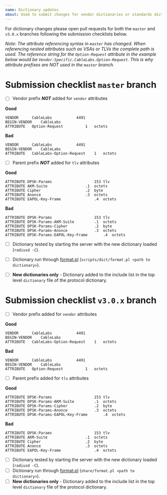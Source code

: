 ```yaml
---
name: Dictionary updates
about: Used to submit changes for vendor dictionaries or standards dictionaries
---
```


For dictionary changes please open pull requests for both the `master` and `v3.0.x` branches 
following the submission checklists below.

*Note: The attribute referencing syntax in `master` has changed.  When referencing nested 
attributes such as VSAs or TLVs the complete path is used.  The reference string 
for the `Option-Request` attribute in the example below would be 
`Vendor-Specific.CableLabs.Option-Request`.
This is why attribute prefixes are NOT used in the `master` branch.*

# Submission checklist `master` branch

- [ ] Vendor prefix ***NOT*** added for `vendor` attributes

**Good**
```text
VENDOR		CableLabs			4491
BEGIN-VENDOR	CableLabs
ATTRIBUTE	Option-Request			1	octets
```
**Bad**
```text
VENDOR		CableLabs			4491
BEGIN-VENDOR	CableLabs
ATTRIBUTE	CableLabs-Option-Request	1	octets
```
- [ ] Parent prefix ***NOT*** added for `tlv` attributes

**Good**
```text
ATTRIBUTE DPSK-Params		 	        153	tlv
ATTRIBUTE AKM-Suite			        .1	octets
ATTRIBUTE Cipher			        .2	byte
ATTRIBUTE Anonce		        	.3	octets
ATTRIBUTE EAPOL-Key-Frame		        .4	octets
```
**Bad**
```text
ATTRIBUTE DPSK-Params			        153	tlv
ATTRIBUTE DPSK-Params-AKM-Suite			.1	octets
ATTRIBUTE DPSK-Params-Cipher			.2	byte
ATTRIBUTE DPSK-Params-Anonce			.3	octets
ATTRIBUTE DPSK-Params-EAPOL-Key-Frame		.4	octets
```
- [ ] Dictionary tested by starting the server with the new dictionary loaded (`radiusd -C`).
- [ ] Dictionary run through [format.pl](https://github.com/FreeRADIUS/freeradius-server/blob/master/scripts/dict/format.pl) (`scripts/dict/format.pl <path to dictionary>`).
- [ ] **New dictionaries only** - Dictionary added to the include list in the top level `dictionary` file of the protocol dictionary.


# Submission checklist `v3.0.x` branch
- [ ] Vendor prefix added for `vendor` attributes

**Good**
```text
VENDOR		CableLabs			4491
BEGIN-VENDOR	CableLabs
ATTRIBUTE	CableLabs-Option-Request	1	octets
```
**Bad**
```text
VENDOR		CableLabs			4491
BEGIN-VENDOR	CableLabs
ATTRIBUTE	Option-Request			1	octets
```

- [ ] Parent prefix added for `tlv` attributes

**Good**
```text
ATTRIBUTE DPSK-Params			        153	tlv
ATTRIBUTE DPSK-Params-AKM-Suite			.1	octets
ATTRIBUTE DPSK-Params-Cipher			.2	byte
ATTRIBUTE DPSK-Params-Anonce			.3	octets
ATTRIBUTE DPSK-Params-EAPOL-Key-Frame		.4	octets
```
**Bad**
```text
ATTRIBUTE DPSK-Params		 	        153	tlv
ATTRIBUTE AKM-Suite			        .1	octets
ATTRIBUTE Cipher			        .2	byte
ATTRIBUTE Anonce		        	.3	octets
ATTRIBUTE EAPOL-Key-Frame		        .4	octets
```
- [ ] Dictionary tested by starting the server with the new dictionary loaded (`radiusd -C`).
- [ ] Dictionary run through [format.pl](https://github.com/FreeRADIUS/freeradius-server/blob/v3.0.x/share/format.pl) (`share/format.pl <path to dictionary>`).
- [ ] **New dictionaries only** - Dictionary added to the include list in the top level `dictionary` file of the protocol dictionary.
